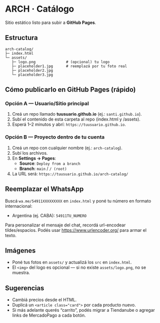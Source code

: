 # ARCH · Catálogo
Sitio estático listo para subir a **GitHub Pages**.

## Estructura
```
arch-catalog/
├─ index.html
└─ assets/
   ├─ logo.png              # (opcional) tu logo
   ├─ placeholder1.jpg      # reemplazá por tu foto real
   ├─ placeholder2.jpg
   └─ placeholder3.jpg
```

## Cómo publicarlo en GitHub Pages (rápido)

### Opción A — Usuario/Sitio principal
1. Creá un repo llamado **tuusuario.github.io** (ej.: `santi.github.io`).
2. Subí el contenido de esta carpeta al repo (index.html y /assets).
3. Esperá 1–2 minutos y abrí: `https://tuusuario.github.io`.

### Opción B — Proyecto dentro de tu cuenta
1. Creá un repo con cualquier nombre (ej.: `arch-catalog`).
2. Subí los archivos.
3. En **Settings → Pages**:
   - **Source**: `Deploy from a branch`
   - **Branch**: `main` / `/ (root)`
4. La URL será: `https://tuusuario.github.io/arch-catalog/`

## Reemplazar el WhatsApp
Buscá `wa.me/54911XXXXXXXXX` en `index.html` y poné tu número en formato internacional:
- Argentina (ej. CABA): `54911TU_NUMERO`

Para personalizar el mensaje del chat, recordá url-encodear tildes/espacios.
Podés usar https://www.urlencoder.org/ para armar el texto.

## Imágenes
- Poné tus fotos en `assets/` y actualizá los `src` en `index.html`.
- El `<img>` del logo es opcional — si no existe `assets/logo.png`, no se muestra.

## Sugerencias
- Cambiá precios desde el HTML.
- Duplicá un `<article class="card">` por cada producto nuevo.
- Si más adelante querés “carrito”, podés migrar a Tiendanube o agregar links de MercadoPago a cada botón.
